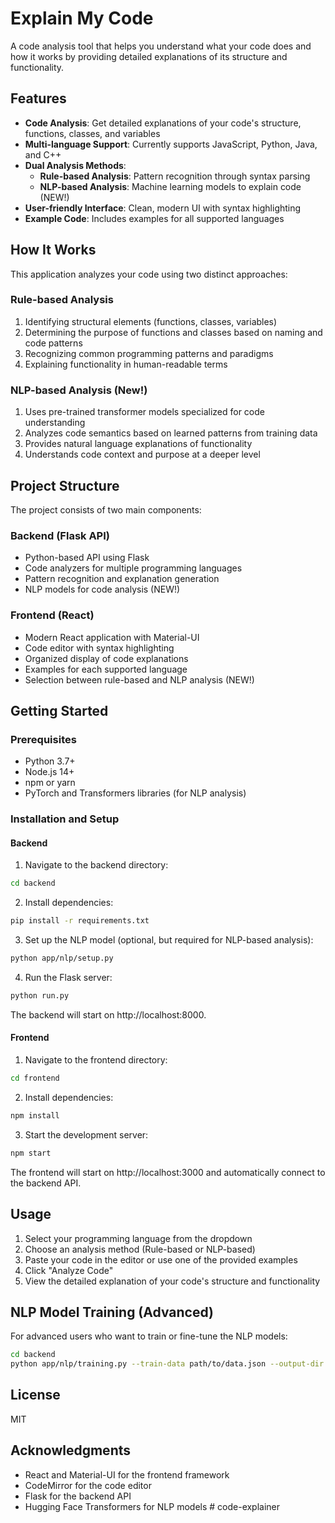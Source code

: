 # Explain My Code

A code analysis tool that helps you understand what your code does and how it works by providing detailed explanations of its structure and functionality.

## Features

- **Code Analysis**: Get detailed explanations of your code's structure, functions, classes, and variables
- **Multi-language Support**: Currently supports JavaScript, Python, Java, and C++
- **Dual Analysis Methods**:
  - **Rule-based Analysis**: Pattern recognition through syntax parsing
  - **NLP-based Analysis**: Machine learning models to explain code (NEW!)
- **User-friendly Interface**: Clean, modern UI with syntax highlighting
- **Example Code**: Includes examples for all supported languages

## How It Works

This application analyzes your code using two distinct approaches:

### Rule-based Analysis

1. Identifying structural elements (functions, classes, variables)
2. Determining the purpose of functions and classes based on naming and code patterns
3. Recognizing common programming patterns and paradigms
4. Explaining functionality in human-readable terms

### NLP-based Analysis (New!)

1. Uses pre-trained transformer models specialized for code understanding
2. Analyzes code semantics based on learned patterns from training data
3. Provides natural language explanations of functionality
4. Understands code context and purpose at a deeper level

## Project Structure

The project consists of two main components:

### Backend (Flask API)

- Python-based API using Flask
- Code analyzers for multiple programming languages
- Pattern recognition and explanation generation
- NLP models for code analysis (NEW!)

### Frontend (React)

- Modern React application with Material-UI
- Code editor with syntax highlighting
- Organized display of code explanations
- Examples for each supported language
- Selection between rule-based and NLP analysis (NEW!)

## Getting Started

### Prerequisites

- Python 3.7+
- Node.js 14+
- npm or yarn
- PyTorch and Transformers libraries (for NLP analysis)

### Installation and Setup

#### Backend

1. Navigate to the backend directory:
```bash
cd backend
```

2. Install dependencies:
```bash
pip install -r requirements.txt
```

3. Set up the NLP model (optional, but required for NLP-based analysis):
```bash
python app/nlp/setup.py
```

4. Run the Flask server:
```bash
python run.py
```

The backend will start on http://localhost:8000.

#### Frontend

1. Navigate to the frontend directory:
```bash
cd frontend
```

2. Install dependencies:
```bash
npm install
```

3. Start the development server:
```bash
npm start
```

The frontend will start on http://localhost:3000 and automatically connect to the backend API.

## Usage

1. Select your programming language from the dropdown
2. Choose an analysis method (Rule-based or NLP-based)
3. Paste your code in the editor or use one of the provided examples
4. Click "Analyze Code"
5. View the detailed explanation of your code's structure and functionality

## NLP Model Training (Advanced)

For advanced users who want to train or fine-tune the NLP models:

```bash
cd backend
python app/nlp/training.py --train-data path/to/data.json --output-dir ./trained_model
```

## License

MIT

## Acknowledgments

- React and Material-UI for the frontend framework
- CodeMirror for the code editor
- Flask for the backend API
- Hugging Face Transformers for NLP models # code-explainer
